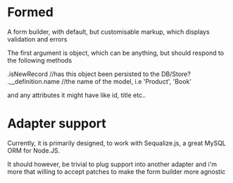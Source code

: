 # Formed

A form builder, with default, but customisable markup, which displays validation and errors

The first argument is object, which can be anything, but should respond to the following methods

  .isNewRecord //has this object been persisted to the DB/Store?
  .__definition.name //the name of the model, i.e 'Product', 'Book'

and any attributes it might have like id, title etc..

# Adapter support

Currently, it is primarily designed, to work with Sequalize.js, a great MySQL ORM for Node.JS.

It should however, be trivial to plug support into another adapter and i'm more that willing to accept patches to make the form builder more agnostic